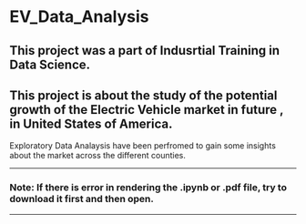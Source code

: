 # EV_Data_Analysis
## This project was a part of Indusrtial Training in Data Science.
This project is about the study of the potential growth of the Electric Vehicle market in future , in United States of America.
---
Exploratory Data Analaysis have been perfromed to gain some insights about the market across the different counties.



---
### Note: If there is error in rendering the .ipynb or .pdf file, try to download it first and then open.
---
